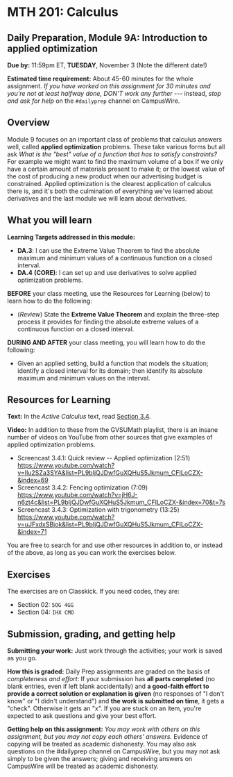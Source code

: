 # MTH 201: Calculus

## Daily Preparation, Module 9A: Introduction to applied optimization

**Due by:** 11:59pm ET, **TUESDAY**, November 3 (Note the different date!) 

**Estimated time requirement:** About 45-60 minutes for the whole assignment. *If you have worked on this assignment for 30 minutes and you're not at least halfway done, DON'T work any further* --- instead, *stop and ask for help* on the `#dailyprep` channel on CampusWire. 

## Overview 

Module 9 focuses on an important class of problems that calculus answers well, called **applied optimization** problems. These take various forms but all ask *What is the "best" value of a function that has to satisfy constraints?* For example we might want to find the maximum volume of a box if we only have a certain amount of materials present to make it; or the lowest value of the cost of producing a new product when our advertising budget is constrained. Applied optimization is the clearest application of calculus there is, and it's both the culmination of everything we've learned about derivatives and the last module we will learn about derivatives. 

## What you will learn 

**Learning Targets addressed in this module:** 

-   **DA.3**: I can use the Extreme Value Theorem to find the absolute maximum and minimum values of a continuous function on a closed interval.
-   **DA.4**  **(CORE)**: I can set up and use derivatives to solve applied optimization problems.


**BEFORE** your class meeting, use the Resources for Learning (below) to learn how to do the following: 

+ (*Review*) State the **Extreme Value Theorem** and explain the three-step process it provides for finding the absolute extreme values of a continuous function on a closed interval. 

**DURING AND AFTER** your class meeting, you will learn how to do the following: 

+ Given an applied setting, build a function that models the situation; identify a closed interval for its domain; then identify its absolute maximum and minimum values on the interval. 




## Resources for Learning


**Text:** In the _Active Calculus_ text, read [Section 3.4](https://activecalculus.org/single/sec-3-4-applied-opt.html). 


**Video:** In addition to these from the GVSUMath playlist, there is an insane number of videos on YouTube from other sources that give examples of applied optimization problems. 

- Screencast 3.4.1: Quick review -- Applied optimization (2:51) https://www.youtube.com/watch?v=Ilu2SZa3SYA&list=PL9bIjQJDwfGuXQHuS5Jkmum_CFILoCZX-&index=69
- Screencast 3.4.2: Fencing optimization (7:09) https://www.youtube.com/watch?v=jH6J-n6zt4c&list=PL9bIjQJDwfGuXQHuS5Jkmum_CFILoCZX-&index=70&t=7s
- Screencast 3.4.3: Optimization with trigonometry (13:25) https://www.youtube.com/watch?v=uJFxdxSBjok&list=PL9bIjQJDwfGuXQHuS5Jkmum_CFILoCZX-&index=71



You are free to search for and use other resources in addition to, or instead of the above, as long as you can work the exercises below.


## Exercises

The exercises are on Classkick. If you need codes, they are: 

- Section 02: `5OG 4GG`
- Section 04: `IHX CMO`

## Submission, grading, and getting help 

**Submitting your work:** Just work through the activities; your work is saved as you go. 

**How this is graded:** Daily Prep assignments are graded on the basis of *completeness and effort*: If your submission has **all parts completed** (no blank entries, even if left blank accidentally) and **a good-faith effort to provide a correct solution or explanation is given** (no responses of "I don't know" or "I didn't understand") and **the work is submitted on time**, it gets a "check". Otherwise it gets an "x". If you are stuck on an item, you're expected to ask questions and give your best effort.  

**Getting help on this assignment:** *You may work with others on this assignment, but you may not copy each others' answers.* Evidence of copying will be treated as academic dishonesty. You may also ask questions on the #dailyprep channel on CampusWire, but you may not ask simply to be given the answers; giving and receiving answers on CampusWire will be treated as academic dishonesty.
<!--stackedit_data:
eyJoaXN0b3J5IjpbLTIwNDYwMDcxOTRdfQ==
-->